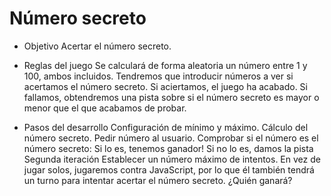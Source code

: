 # Número secreto
- Objetivo
Acertar el número secreto.

- Reglas del juego
Se calculará de forma aleatoria un número entre 1 y 100, ambos incluidos. Tendremos que introducir números a ver si acertamos el número secreto. Si aciertamos, el juego ha acabado. Si fallamos, obtendremos una pista sobre si el número secreto es mayor o menor que el que acabamos de probar.

- Pasos del desarrollo
Configuración de mínimo y máximo.
Cálculo del número secreto.
Pedir número al usuario.
Comprobar si el número es el número secreto:
Si lo es, tenemos ganador!
Si no lo es, damos la pista
Segunda iteración
Establecer un número máximo de intentos.
En vez de jugar solos, jugaremos contra JavaScript, por lo que él también tendrá un turno para intentar acertar el número secreto. ¿Quién ganará?